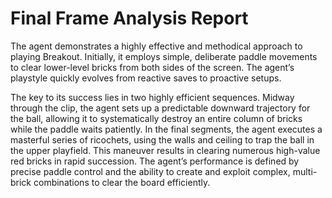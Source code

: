 # Final Frame Analysis Report


The agent demonstrates a highly effective and methodical approach to playing Breakout. Initially, it employs simple, deliberate paddle movements to clear lower-level bricks from both sides of the screen. The agent’s playstyle quickly evolves from reactive saves to proactive setups.

The key to its success lies in two highly efficient sequences. Midway through the clip, the agent sets up a predictable downward trajectory for the ball, allowing it to systematically destroy an entire column of bricks while the paddle waits patiently. In the final segments, the agent executes a masterful series of ricochets, using the walls and ceiling to trap the ball in the upper playfield. This maneuver results in clearing numerous high-value red bricks in rapid succession. The agent’s performance is defined by precise paddle control and the ability to create and exploit complex, multi-brick combinations to clear the board efficiently.
